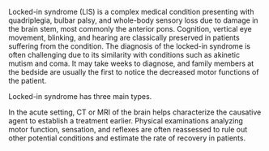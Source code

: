 Locked-in syndrome (LIS) is a complex medical condition presenting with quadriplegia, bulbar palsy, and whole-body sensory loss due to damage in the brain stem, most commonly the anterior pons. Cognition, vertical eye movement, blinking, and hearing are classically preserved in patients suffering from the condition. The diagnosis of the locked-in syndrome is often challenging due to its similarity with conditions such as akinetic mutism and coma. It may take weeks to diagnose, and family members at the bedside are usually the first to notice the decreased motor functions of the patient.

Locked-in syndrome has three main types.

In the acute setting, CT or MRI of the brain helps characterize the causative agent to establish a treatment earlier. Physical examinations analyzing motor function, sensation, and reflexes are often reassessed to rule out other potential conditions and estimate the rate of recovery in patients.